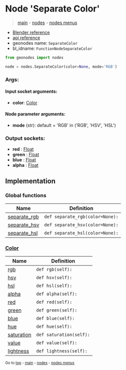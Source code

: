 # Node 'Separate Color'

> [main](../structure.md) - [nodes](nodes.md) - [nodes menus](nodes_menus.md)

- [Blender reference](https://docs.blender.org/manual/en/latest/modeling/geometry_nodes/color/separate_color.html)
- [api reference](https://docs.blender.org/api/current/bpy.types.FunctionNodeSeparateColor.html)
- geonodes name: `SeparateColor`
- bl_idname: `FunctionNodeSeparateColor`

```python
from geonodes import nodes

node = nodes.SeparateColor(color=None, mode='RGB')
```

### Args:

#### Input socket arguments:

- **color**: [Color](Color.md)

#### Node parameter arguments:

- **mode** (str): default = 'RGB' in ('RGB', 'HSV', 'HSL')

### Output sockets:

- **red** : [Float](Float.md)
- **green** : [Float](Float.md)
- **blue** : [Float](Float.md)
- **alpha** : [Float](Float.md)

## Implementation

### Global functions

| Name | Definition |
|------|------------|
 | [separate_rgb](A.md#separate_rgb) | `def separate_rgb(color=None):` |
 | [separate_hsv](A.md#separate_hsv) | `def separate_hsv(color=None):` |
 | [separate_hsl](A.md#separate_hsl) | `def separate_hsl(color=None):` |

### [Color](Color.md)

| Name | Definition |
|------|------------|
 | [rgb](Color.md#rgb-property) | `def rgb(self):` |
 | [hsv](Color.md#hsv-property) | `def hsv(self):` |
 | [hsl](Color.md#hsl-property) | `def hsl(self):` |
 | [alpha](Color.md#alpha-property) | `def alpha(self):` |
 | [red](Color.md#red-property) | `def red(self):` |
 | [green](Color.md#green-property) | `def green(self):` |
 | [blue](Color.md#blue-property) | `def blue(self):` |
 | [hue](Color.md#hue-property) | `def hue(self):` |
 | [saturation](Color.md#saturation-property) | `def saturation(self):` |
 | [value](Color.md#value-property) | `def value(self):` |
 | [lightness](Color.md#lightness-property) | `def lightness(self):` |

<sub>Go to [top](#node-Separate-Color) - [main](../structure.md) - [nodes](nodes.md) - [nodes menus](nodes_menus.md)</sub>

